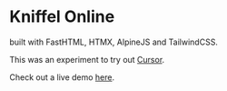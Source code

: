 # Kniffel Online 

built with FastHTML, HTMX, AlpineJS and TailwindCSS.

This was an experiment to try out [Cursor](https://cursor.sh/).

Check out a live demo [here](https://kniffel-online-production.up.railway.app).